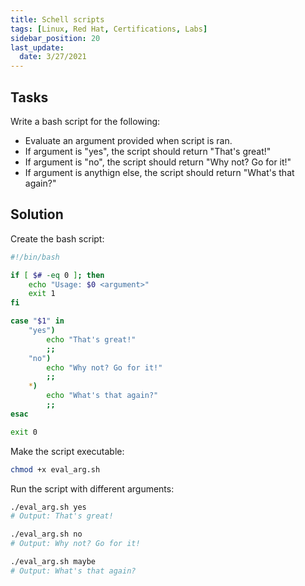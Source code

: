 ```yaml
---
title: Schell scripts
tags: [Linux, Red Hat, Certifications, Labs]
sidebar_position: 20
last_update:
  date: 3/27/2021
---
```


## Tasks

Write a bash script for the following:

- Evaluate an argument provided when script is ran.
- If argument is "yes", the script should return "That's great!"
- If argument is "no", the script should return "Why not? Go for it!"
- If argument is anythign else, the script should return "What's that again?"


## Solution


Create the bash script:

```bash
#!/bin/bash

if [ $# -eq 0 ]; then
    echo "Usage: $0 <argument>"
    exit 1
fi

case "$1" in
    "yes")
        echo "That's great!"
        ;;
    "no")
        echo "Why not? Go for it!"
        ;;
    *)
        echo "What's that again?"
        ;;
esac

exit 0
```


Make the script executable:

```bash
chmod +x eval_arg.sh
```

Run the script with different arguments:

```bash
./eval_arg.sh yes
# Output: That's great!

./eval_arg.sh no
# Output: Why not? Go for it!

./eval_arg.sh maybe
# Output: What's that again?
```